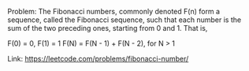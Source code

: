 Problem: The Fibonacci numbers, commonly denoted F(n) form a sequence,
called the Fibonacci sequence, such that each number is the sum of the two
preceding ones, starting from 0 and 1. That is,

F(0) = 0,   F(1) = 1
F(N) = F(N - 1) + F(N - 2), for N > 1

Link: https://leetcode.com/problems/fibonacci-number/
